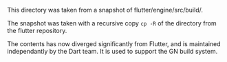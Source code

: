 This directory was taken from a snapshot of flutter/engine/src/build/.

The snapshot was taken with a recursive copy `cp -R` of the directory from
the flutter repository.

The contents has now diverged significantly from Flutter, and is maintained
independantly by the Dart team. It is used to support the GN build system.
